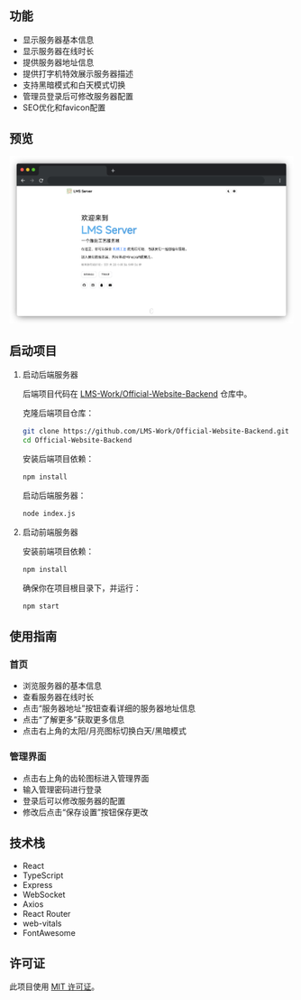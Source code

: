 ## 功能

- 显示服务器基本信息
- 显示服务器在线时长
- 提供服务器地址信息
- 提供打字机特效展示服务器描述
- 支持黑暗模式和白天模式切换
- 管理员登录后可修改服务器配置
- SEO优化和favicon配置

## 预览

![alt text](./pic/chrome_mac_dark.png)

## 启动项目

1. 启动后端服务器

    后端项目代码在 [LMS-Work/Official-Website-Backend](https://github.com/LMS-Work/Official-Website-Backend) 仓库中。

    克隆后端项目仓库：

    ```bash
    git clone https://github.com/LMS-Work/Official-Website-Backend.git
    cd Official-Website-Backend
    ```

    安装后端项目依赖：

    ```bash
    npm install
    ```

    启动后端服务器：

    ```bash
    node index.js
    ```

2. 启动前端服务器  
   
    安装前端项目依赖：

    ```bash
    npm install
    ```

    确保你在项目根目录下，并运行：

    ```bash
    npm start
    ```

## 使用指南

### 首页

- 浏览服务器的基本信息
- 查看服务器在线时长
- 点击“服务器地址”按钮查看详细的服务器地址信息
- 点击“了解更多”获取更多信息
- 点击右上角的太阳/月亮图标切换白天/黑暗模式

### 管理界面

- 点击右上角的齿轮图标进入管理界面
- 输入管理密码进行登录
- 登录后可以修改服务器的配置
- 修改后点击“保存设置”按钮保存更改

## 技术栈

- React
- TypeScript
- Express
- WebSocket
- Axios
- React Router
- web-vitals
- FontAwesome

## 许可证

此项目使用 [MIT 许可证](LICENSE)。
